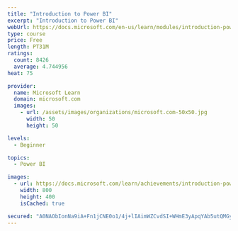 ```yaml
---
title: "Introduction to Power BI"
excerpt: "Introduction to Power BI"
webUrl: https://docs.microsoft.com/en-us/learn/modules/introduction-power-bi/
type: course
price: Free
length: PT31M
ratings:
  count: 8426
  average: 4.744956
heat: 75

provider:
  name: Microsoft Learn
  domain: microsoft.com
  images:
    - url: /assets/images/organizations/microsoft.com-50x50.jpg
      width: 50
      height: 50

levels:
  - Beginner

topics:
  - Power BI

images:
  - url: https://docs.microsoft.com/learn/achievements/introduction-power-bi-social.png
    width: 800
    height: 400
    isCached: true

secured: "A0NAObIonNa9iA+Fn1jCNE0o1/4j+lIAimWZCvdSI+WHmE3yApqYAb5utQMGyDsR7glPaKQNndJSNdjsgc/4y7hl72BxLmp2xcm8VAuLYyKyE0id0+mx8epUespqwj2icaX41B9qEW11ednb7ZwczXwErm98kXbO3i2kvI2161cMsyYxDEVMxjSiz1TIm2jvVAipif0MZStfzLLo2L5dfi/TVGMUq3ekQw7w0PD2/QL+KMp8ZhZv2M3YGx+96DSDwd0ibLauxqAaeQA1+M4FYw/e62o6J81RgeNfDMDQfidr4wl5nLTokwnwrSjM6CG1FlJF9meyg+DVBKM/FnaJJ1XobCLbYUfhIyQIdqhbIaCmAr8uw1P2Jat2sVAs8mSVT4XWA0yCcUeOyQ4xm1v9z6z4fu+g1aVYL9JfNZThs7Y=;5HuQr8VLs8av7tv26w3tmQ=="
---
```


